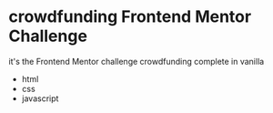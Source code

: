 # crowdfunding Frontend Mentor Challenge

it's the Frontend Mentor challenge crowdfunding complete in vanilla

- html
- css
- javascript